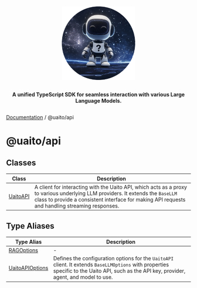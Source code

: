 <div style="display:flex; flex-direction:column; align-items:center;">
<p align="center">
  <img src="../UAITO.png" alt="UAITO Logo" width="200"/>
</p>

<p align="center">
  <strong>A unified TypeScript SDK for seamless interaction with various Large Language Models.</strong>
</p>
</div>

[Documentation](README.md) / @uaito/api

# @uaito/api

## Classes

| Class | Description |
| ------ | ------ |
| [UaitoAPI](@uaito.api.Class.UaitoAPI.md) | A client for interacting with the Uaito API, which acts as a proxy to various underlying LLM providers. It extends the `BaseLLM` class to provide a consistent interface for making API requests and handling streaming responses. |

## Type Aliases

| Type Alias | Description |
| ------ | ------ |
| [RAGOptions](@uaito.api.TypeAlias.RAGOptions.md) | - |
| [UaitoAPIOptions](@uaito.api.TypeAlias.UaitoAPIOptions.md) | Defines the configuration options for the `UaitoAPI` client. It extends `BaseLLMOptions` with properties specific to the Uaito API, such as the API key, provider, agent, and model to use. |
